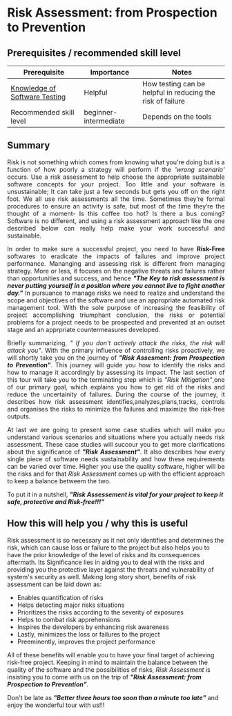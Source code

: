 # Risk Assessment: from Prospection to Prevention
## Prerequisites / recommended skill level

| Prerequisite | Importance | Notes |
| -------------|----------|------|
|[Knowledge of Software Testing](https://the-turing-way.netlify.app/testing/testing.html) | Helpful | How testing can be helpful in reducing the risk of failure |
| Recommended skill level | beginner-intermediate | Depends on the tools |

## Summary
<p align="justify">
Risk is not something which comes from knowing what you're doing but is a function of how poorly a strategy will perform if the <i>'wrong scenario'</i> occurs. Use a risk assessment to help choose the appropriate sustainable software concepts for your project. 
Too little and your software is unsustainable; 
It can take just a few seconds but gets you off on the right foot.
We all use risk assessments all the time. 
Sometimes they’re formal procedures to ensure an activity is safe, but most of the time they’re the thought of a moment- Is this coffee too hot? Is there a bus coming? 
Software is no different, and using a risk assessment approach like the one described below can really help make your work successful and sustainable. 
  </p>
  
  <p align="justify">
  In order to make sure a successful project, you need to have <b>Risk-Free</b> softwares to eradicate the impacts of failures and improve project performance. Mananging and assessing risk is different from managing strategy. More or less, it focuses on the negative threats and failures rather than opportunities and success, and hence <b><i>"The Key to risk assessment is never putting yourself in a position where you cannot live to fight another day."</i></b> In pursuance to manage risks we need to realize and understand the scope and objectives of the software and use an appropriate automated risk management tool. With the sole purpose of increasing the feasibility of project accomplishing triumphant conclusion, the risks or potential problems for a project needs to be prospected and prevented at an outset stage and an apprpriate countermeasures developed.
</p>

<p align="justify">
  Briefly summarizing, <i>" If you don't actively attack the risks, the risk will attack you"</i>. With the primary influence of controlling risks proactively, we will shortly  take you on the journey of <b><i>"Risk Assesment: from Prospection to Prevention"</i></b>. This journey will guide you how to identify the risks and how to manage it accordingly by assessing its impact. The last section of this tour will take you to the terminating step which is <i>"Risk Mitigation"</i>,one of our primary goal, which explains you how to get rid of the risks and reduce the uncertainity of failures. During the course of the journey, it describes how risk assessment identifies,analyzes,plans,tracks, controls and organises the risks to minimize the failures and maximize the risk-free outputs.
  </p>
<p align="justify">
At last we are going to present some case studies which will make you understand various scenarios and situations where you actually needs risk assessment. These case studies will succour you to get more clarifications about the significance of <b><i>"Risk Assessment"</i></b>. It also describes how every single piece of software needs sustainability and how these  requirements can be varied over time. Higher you use the quality software, higher will be the risks and for that <i>Risk Assessment</i> comes up with the efficient approach to keep a balance betweem the two.
  </p>

To put it in a nutshell, ***"Risk Assessement is vital for your project to keep it safe, protective and Risk-free!!!"***

## How this will help you / why this is useful
Risk assessment is so necessary as it not only identifies and determines the risk, which can cause loss or failure to the project but also helps you to have the prior knowledge of the level of risks and its consequences aftermath.  Its Significance lies in aiding you to deal with the risks and providing you the protective layer against the threats and vulnerability of system's security as well. Making long story short, benefits of risk assessment can be laid down as:

* Enables quantification of risks
* Helps detecting major risks situations
* Prioritizes the risks according to the severity of exposures
* Helps to combat risk apprehensions
* Inspires the developers by enhancing risk awareness
* Lastly, minimizes the loss or failures to the project
* Preeminently, improves the project performance

All of these benefits will enable you to have your final target of achieving risk-free project. Keeping in mind to maintain the balance between the quality of the software and the possibilities of risks, *Risk Assessment* is insisting you to come with us on the trip of ***"Risk Assessment: from Prospection to Prevention"***.

Don't be late as ***"Better three hours too soon than a minute too late"*** and enjoy the wonderful tour with us!!!
 
  
